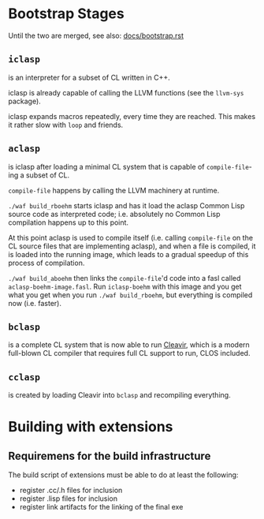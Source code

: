 # Bootstrap Stages

Until the two are merged, see also: [docs/bootstrap.rst](https://github.com/clasp-developers/clasp/blob/dev/docs/bootstrap.rst)

## `iclasp`
is an interpreter for a subset of CL written in C++.

iclasp is already capable of calling the LLVM functions (see the `llvm-sys` package).

iclasp expands macros repeatedly, every time they are reached. This makes it rather slow with `loop` and friends.

## `aclasp`
is iclasp after loading a minimal CL system that is capable of `compile-file`-ing a subset of CL.

`compile-file` happens by calling the LLVM machinery at runtime.

`./waf build_rboehm` starts iclasp and has it load the aclasp Common Lisp source code as interpreted code; i.e. absolutely no Common Lisp compilation happens up to this point.

At this point aclasp is used to compile itself (i.e. calling `compile-file` on the CL source files that are implementing aclasp), and when a file is compiled, it is loaded into the running image, which leads to a gradual speedup of this process of compilation.

`./waf build_aboehm` then links the `compile-file`'d code into a fasl called `aclasp-boehm-image.fasl`. Run `iclasp-boehm` with this image and you get what you get when you run `./waf build_rboehm`, but everything is compiled now (i.e. faster).

## `bclasp`
is a complete CL system that is now able to run [Cleavir](http://metamodular.com/cleavir.pdf), which is a modern full-blown CL compiler that requires full CL support to run, CLOS included.

## `cclasp`
is created by loading Cleavir into `bclasp` and recompiling everything.

# Building with extensions
## Requiremens for the build infrastructure

The build script of extensions must be able to do at least the following:
* register .cc/.h files for inclusion
* register .lisp files for inclusion
* register link artifacts for the linking of the final exe
